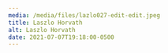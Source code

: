 ```yaml
---
media: /media/files/lazlo027-edit-edit.jpeg
title: Laszlo Horvath
alt: Laszlo Horvath
date: 2021-07-07T19:18:00-0500
---
```

